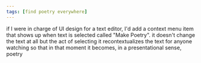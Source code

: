 ```yaml
---
tags: [find poetry everywhere]
---
```


if I were in charge of UI design for a text editor, I'd add a context menu item
that shows up when text is selected called "Make Poetry". it doesn't change the
text at all but the act of selecting it recontextualizes the text for anyone
watching so that in that moment it becomes, in a presentational sense, poetry
